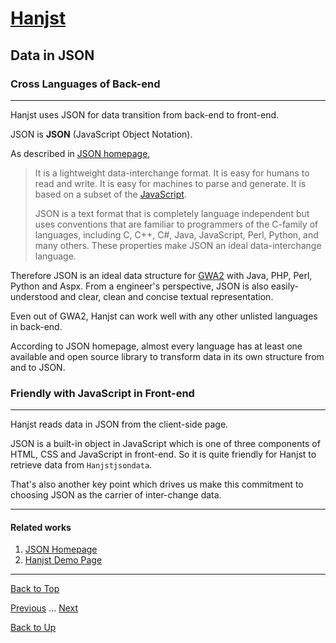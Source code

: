 # [Hanjst](/hanjst/index)
## Data in JSON
### Cross Languages of Back-end
---
Hanjst uses JSON for data transition from back-end to front-end.

JSON is **JSON** (JavaScript Object Notation).

As described in [JSON homepage](http://json.org), 
>It is a lightweight data-interchange format. It is easy for humans to read and write. It is easy for machines to parse and generate. It is based on a subset of the [JavaScript](http://javascript.com/).
>
>JSON is a text format that is completely language independent but uses conventions that are familiar to programmers of the C-family of languages, including C, C++, C#, Java, JavaScript, Perl, Python, and many others. These properties make JSON an ideal data-interchange language.

Therefore JSON is an ideal data structure for [GWA2](https://ufqi.com/dev/gwa2/) with Java, PHP, Perl, Python and Aspx. From a engineer's perspective, JSON is also easily-understood and clear, clean and concise textual representation.

Even out of GWA2, Hanjst can work well with any other unlisted languages in back-end.

According to JSON homepage, almost every language has at least one available and open source library to transform data in its own structure from and to JSON. 


### Friendly with JavaScript in Front-end
---
Hanjst reads data in JSON from the client-side page.

JSON is a built-in object in JavaScript which is one of three components of HTML, CSS and JavaScript in front-end. So it is quite friendly for Hanjst to retrieve data from `Hanjstjsondata`.

That's also another key point which drives us make this commitment to choosing JSON as the carrier of inter-change data. 


---

#### Related works

1. [JSON Homepage](//json.org)
2. [Hanjst Demo Page](https://ufqi.com/dev/hanjst/)


---

[Back to Top](/hanjst/data-in-json)

[Previous](./hanjst-replacement) ... [Next](./hanjst-resource)

[Back to Up](/hanjst/index)
<!--stackedit_data:
eyJoaXN0b3J5IjpbLTIxNzYyMTAwOSwtMzU3NDE1NDEsNDM3Mj
M2MjEyLDc2OTc2MzI1MCwtMTczMTA3NTQ0LDEzNTUzNzAyMzZd
fQ==
-->